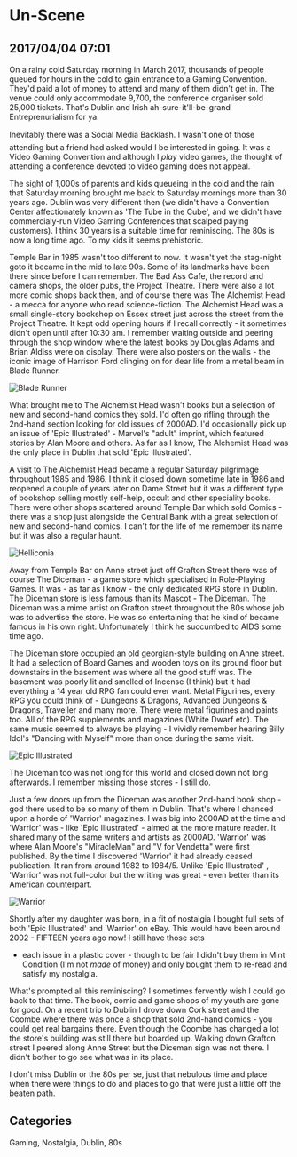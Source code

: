 # Un-Scene

## 2017/04/04 07:01

On a rainy cold Saturday morning in March 2017, thousands of people
queued for hours in the cold to gain entrance to a Gaming
Convention. They'd paid a lot of money to attend and many of them
didn't get in. The venue could only accommodate 9,700, the conference
organiser sold 25,000 tickets. That's Dublin and Irish
ah-sure-it'll-be-grand Entreprenurialism for ya.

Inevitably there was a Social Media Backlash&#153;. I wasn't one of
those attending but a friend had asked would I be interested in
going. It was a Video Gaming Convention and although I _play_ video
games, the thought of attending a conference devoted to video gaming
does not appeal.

The sight of 1,000s of parents and kids queueing in the cold and the
rain that Saturday morning brought me back to Saturday mornings more
than 30 years ago. Dublin was very different then (we didn't have a
Convention Center affectionately known as 'The Tube in the Cube', and
we didn't have commercialy-run Video Gaming Conferences that scalped
paying customers). I think 30 years is a suitable time for
reminiscing. The 80s is now a long time ago. To my kids it seems
prehistoric.

Temple Bar in 1985 wasn't too different to now. It wasn't yet the
stag-night goto it became in the mid to late 90s. Some of its
landmarks have been there since before I can remember. The Bad Ass
Cafe, the record and camera shops, the older pubs, the Project
Theatre. There were also a lot more comic shops back then, and of
course there was The Alchemist Head - a mecca for anyone who read
science-fiction. The Alchemist Head was a small single-story bookshop
on Essex street just across the street from the Project Theatre. It
kept odd opening hours if I recall correctly - it sometimes didn't
open until after 10:30 am. I remember waiting outside and peering
through the shop window where the latest books by Douglas Adams and
Brian Aldiss were on display. There were also posters on the walls -
the iconic image of Harrison Ford clinging on for dear life from a
metal beam in Blade Runner.

![Blade Runner](images/harrison-ford.jpg)

What brought me to The Alchemist Head wasn't books but a selection of
new and second-hand comics they sold. I'd often go rifling through the
2nd-hand section looking for old issues of 2000AD. I'd occasionally
pick up an issue of 'Epic Illustrated' - Marvel's "adult" imprint,
which featured stories by Alan Moore and others. As far as I know, The
Alchemist Head was the only place in Dublin that sold 'Epic
Illustrated'.

A visit to The Alchemist Head became a regular Saturday pilgrimage
throughout 1985 and 1986. I think it closed down sometime late in 1986
and reopened a couple of years later on Dame Street but it was a
different type of bookshop selling mostly self-help, occult and other
speciality books. There were other shops scattered around Temple Bar
which sold Comics - there was a shop just alongside the Central Bank
with a great selection of new and second-hand comics. I can't for the
life of me remember its name but it was also a regular haunt.

![Helliconia](images/Helliconia.jpg)

Away from Temple Bar on Anne street just off Grafton Street there was
of course The Diceman - a game store which specialised in Role-Playing
Games. It was - as far as I know - the only dedicated RPG store in
Dublin. The Diceman store is less famous than its Mascot - The
Diceman. The Diceman was a mime artist on Grafton street throughout
the 80s whose job was to advertise the store. He was so entertaining
that he kind of became famous in his own right. Unfortunately I think
he succumbed to AIDS some time ago.

The Diceman store occupied an old georgian-style building on Anne
street. It had a selection of Board Games and wooden toys on its
ground floor but downstairs in the basement was where all the good
stuff was. The basement was poorly lit and smelled of Incense (I
think) but it had everything a 14 year old RPG fan could ever
want. Metal Figurines, every RPG you could think of - Dungeons &
Dragons, Advanced Dungeons & Dragons, Traveller and many more. There
were metal figurines and paints too. All of the RPG supplements and
magazines (White Dwarf etc). The same music seemed to always be
playing - I vividly remember hearing Billy Idol's "Dancing with
Myself" more than once during the same visit.

![Epic Illustrated](images/epic-illustrated.jpg)

The Diceman too was not long for this world and closed down not long
afterwards. I remember missing those stores - I still do.

Just a few doors up from the Diceman was another 2nd-hand book shop -
god there used to be so many of them in Dublin. That's where I chanced
upon a horde of 'Warrior' magazines. I was big into 2000AD at the time
and 'Warrior' was - like 'Epic Illustrated' - aimed at the more mature
reader. It shared many of the same writers and artists as
2000AD. 'Warrior' was where Alan Moore's "MiracleMan" and "V for
Vendetta" were first published. By the time I discovered 'Warrior' it
had already ceased publication. It ran from around 1982 to
1984/5. Unlike 'Epic Illustrated' , 'Warrior' was not full-color but
the writing was great - even better than its American counterpart.

![Warrior](images/warrior.jpg)

Shortly after my daughter was born, in a fit of nostalgia I bought
full sets of both 'Epic Illustrated' and 'Warrior' on eBay. This would
have been around 2002 - FIFTEEN years ago now! I still have those sets
- each issue in a plastic cover - though to be fair I didn't buy them
in Mint Condition (I'm not _made_ of money) and only bought them to
re-read and satisfy my nostalgia.

What's prompted all this reminiscing? I sometimes fervently wish I
could go back to that time. The book, comic and game shops of my youth
are gone for good. On a recent trip to Dublin I drove down Cork street
and the Coombe where there was once a shop that sold 2nd-hand comics -
you could get real bargains there. Even though the Coombe has changed
a lot the store's building was still there but boarded up. Walking
down Grafton street I peered along Anne Street but the Diceman sign
was not there. I didn't bother to go see what was in its place.

I don't miss Dublin or the 80s per se, just that nebulous time and
place when there were things to do and places to go that were just a
little off the beaten path.

## Categories
Gaming, Nostalgia, Dublin, 80s
